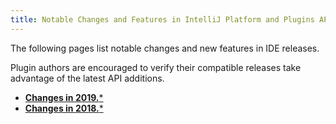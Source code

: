 ```yaml
---
title: Notable Changes and Features in IntelliJ Platform and Plugins API
---
```


The following pages list notable changes and new features in IDE releases.

Plugin authors are encouraged to verify their compatible releases take advantage of the latest API additions.  
  
* [**Changes in 2019.***](api_notable_list_2019.md)
* [**Changes in 2018.***](api_notable_list_2018.md)
